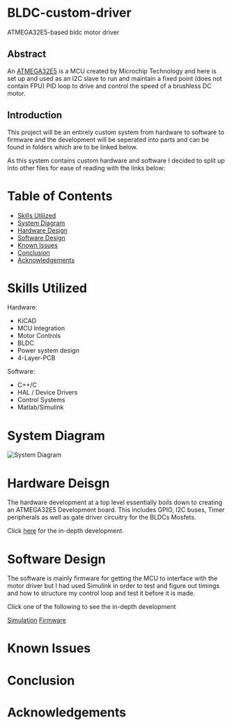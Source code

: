 # BLDC-custom-driver
ATMEGA32E5-based bldc motor driver

## Abstract 
An [ATMEGA32E5](https://www.microchip.com/en-us/product/ATxmega32E5) is a MCU created by Microchip Technology and here is set up and used as an I2C slave to run and maintain a fixed point (does not contain FPU) PID loop to drive and control the speed of a brushless DC motor.

## Introduction 
This project will be an entirely custom system from hardware to software to firmware and the development will be seperated into parts and can be found in folders which are to be linked below. 


As this system contains custom hardware and software I decided to split up into other files for ease of reading with the links below:

# Table of Contents
* [Skills Utilized](#Skills-Utilized)
* [System Diagram](#System-Diagram)
* [Hardware Design](#Hardware-Design)
* [Software Design](#Software-Design)
* [Known Issues](#Known-Issues)
* [Conclusion](#Conclusion)
* [Acknowledgements](#Acknowledgements)

# Skills Utilized
Hardware:
* KiCAD
* MCU Integration
* Motor Controls
* BLDC
* Power system design
* 4-Layer-PCB

Software:
* C++/C
* HAL / Device Drivers
* Control Systems
* Matlab/Simulink

# System Diagram


![System Diagram](Documentation/Images/System_Diagram_Guitar_Pedal.png "System Diagram")

# Hardware Deisgn

The hardware development at a top level essentially boils down to creating an ATMEGA32E5 Development board. This includes GPIO, I2C buses, Timer peripherals as well as gate driver circuitry for the BLDCs Mosfets. 

Click [here]() for the in-depth development.


# Software Design

The software is mainly firmware for getting the MCU to interface with the motor driver but I had used Simulink in order to test and figure out timings and how to structure my control loop and test it before it is made. 

Click one of the following to see the in-depth development

[Simulation]()
[Firmware]()

# Known Issues

# Conclusion

# Acknowledgements

